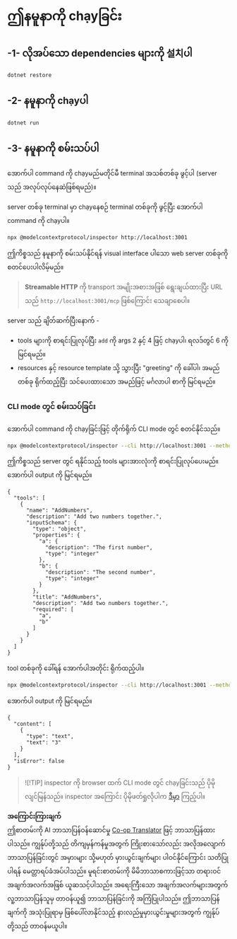 <!--
CO_OP_TRANSLATOR_METADATA:
{
  "original_hash": "4eb6a48c54555c64b33c763fba3f2842",
  "translation_date": "2025-07-13T21:06:53+00:00",
  "source_file": "03-GettingStarted/06-http-streaming/solution/dotnet/README.md",
  "language_code": "my"
}
-->
# ဤနမူနာကို chạyခြင်း

## -1- လိုအပ်သော dependencies များကို 설치ပါ

```bash
dotnet restore
```

## -2- နမူနာကို chạyပါ

```bash
dotnet run
```

## -3- နမူနာကို စမ်းသပ်ပါ

အောက်ပါ command ကို chạyမည်မတိုင်မီ terminal အသစ်တစ်ခု ဖွင့်ပါ (server သည် အလုပ်လုပ်နေဆဲဖြစ်ရမည်)။

server တစ်ခု terminal မှာ chạyနေစဉ် terminal တစ်ခုကို ဖွင့်ပြီး အောက်ပါ command ကို chạyပါ။

```bash
npx @modelcontextprotocol/inspector http://localhost:3001
```

ဤကိစ္စသည် နမူနာကို စမ်းသပ်နိုင်ရန် visual interface ပါသော web server တစ်ခုကို စတင်ပေးပါလိမ့်မည်။

> **Streamable HTTP** ကို transport အမျိုးအစားအဖြစ် ရွေးချယ်ထားပြီး URL သည် `http://localhost:3001/mcp` ဖြစ်ကြောင်း သေချာစေပါ။

server သည် ချိတ်ဆက်ပြီးနောက် -

- tools များကို စာရင်းပြုလုပ်ပြီး `add` ကို args 2 နှင့် 4 ဖြင့် chạyပါ၊ ရလဒ်တွင် 6 ကို မြင်ရမည်။
- resources နှင့် resource template သို့ သွားပြီး "greeting" ကို ခေါ်ပါ၊ အမည်တစ်ခု ရိုက်ထည့်ပြီး သင်ပေးထားသော အမည်ဖြင့် မင်္ဂလာပါ စာကို မြင်ရမည်။

### CLI mode တွင် စမ်းသပ်ခြင်း

အောက်ပါ command ကို chạyခြင်းဖြင့် တိုက်ရိုက် CLI mode တွင် စတင်နိုင်သည်။

```bash 
npx @modelcontextprotocol/inspector --cli http://localhost:3001 --method tools/list
```

ဤကိစ္စသည် server တွင် ရနိုင်သည့် tools များအားလုံးကို စာရင်းပြုလုပ်ပေးမည်။ အောက်ပါ output ကို မြင်ရမည်။

```text
{
  "tools": [
    {
      "name": "AddNumbers",
      "description": "Add two numbers together.",
      "inputSchema": {
        "type": "object",
        "properties": {
          "a": {
            "description": "The first number",
            "type": "integer"
          },
          "b": {
            "description": "The second number",
            "type": "integer"
          }
        },
        "title": "AddNumbers",
        "description": "Add two numbers together.",
        "required": [
          "a",
          "b"
        ]
      }
    }
  ]
}
```

tool တစ်ခုကို ခေါ်ရန် အောက်ပါအတိုင်း ရိုက်ထည့်ပါ။

```bash
npx @modelcontextprotocol/inspector --cli http://localhost:3001 --method tools/call --tool-name AddNumbers --tool-arg a=1 --tool-arg b=2
```

အောက်ပါ output ကို မြင်ရမည်။

```text
{
  "content": [
    {
      "type": "text",
      "text": "3"
    }
  ],
  "isError": false
}
```

> ![!TIP]
> inspector ကို browser ထက် CLI mode တွင် chạyခြင်းသည် ပိုမိုလျင်မြန်သည်။
> inspector အကြောင်း ပိုမိုဖတ်ရှုလိုပါက [ဒီမှာ](https://github.com/modelcontextprotocol/inspector) ကြည့်ပါ။

**အကြောင်းကြားချက်**  
ဤစာတမ်းကို AI ဘာသာပြန်ဝန်ဆောင်မှု [Co-op Translator](https://github.com/Azure/co-op-translator) ဖြင့် ဘာသာပြန်ထားပါသည်။ ကျွန်ုပ်တို့သည် တိကျမှန်ကန်မှုအတွက် ကြိုးစားသော်လည်း အလိုအလျောက် ဘာသာပြန်ခြင်းတွင် အမှားများ သို့မဟုတ် မှားယွင်းချက်များ ပါဝင်နိုင်ကြောင်း သတိပြုပါရန် မေတ္တာရပ်ခံအပ်ပါသည်။ မူရင်းစာတမ်းကို မိမိဘာသာစကားဖြင့်သာ တရားဝင်အချက်အလက်အဖြစ် ယူဆသင့်ပါသည်။ အရေးကြီးသော အချက်အလက်များအတွက် လူ့ဘာသာပြန်သူမှ တာဝန်ယူ၍ ဘာသာပြန်ခြင်းကို အကြံပြုပါသည်။ ဤဘာသာပြန်ချက်ကို အသုံးပြုရာမှ ဖြစ်ပေါ်လာနိုင်သည့် နားလည်မှုမှားယွင်းမှုများအတွက် ကျွန်ုပ်တို့သည် တာဝန်မယူပါ။